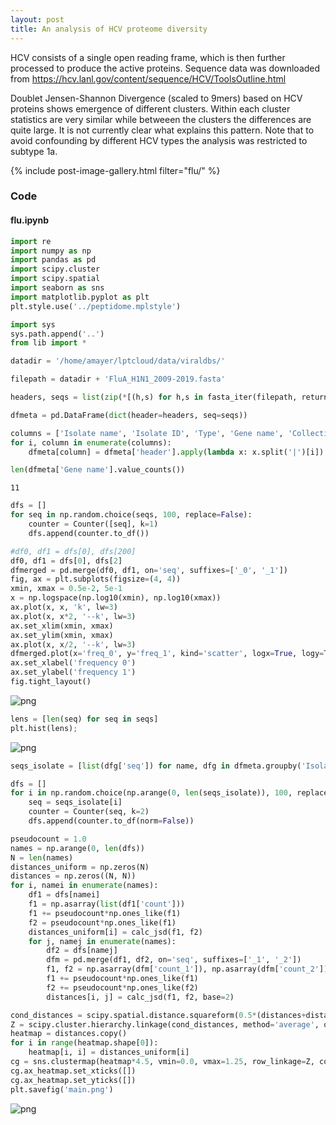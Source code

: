 ```yaml
---
layout: post
title: An analysis of HCV proteome diversity
---
```


HCV consists of a single open reading frame, which is then further processed to produce the active proteins. Sequence data was downloaded from https://hcv.lanl.gov/content/sequence/HCV/ToolsOutline.html

Doublet Jensen-Shannon Divergence (scaled to 9mers) based on HCV proteins shows emergence of different clusters. Within each cluster statistics are very similar while betweeen the clusters the differences are quite large. It is not currently clear what explains this pattern. Note that to avoid confounding by different HCV types the analysis was restricted to subtype 1a.

{% include post-image-gallery.html filter="flu/" %}

### Code 
#### flu.ipynb



```python
import re
import numpy as np
import pandas as pd
import scipy.cluster
import scipy.spatial
import seaborn as sns
import matplotlib.pyplot as plt
plt.style.use('../peptidome.mplstyle')

import sys
sys.path.append('..')
from lib import *

datadir = '/home/amayer/lptcloud/data/viraldbs/'

```


```python
filepath = datadir + 'FluA_H1N1_2009-2019.fasta'
```


```python
headers, seqs = list(zip(*[(h,s) for h,s in fasta_iter(filepath, returndescription=True, returnheader=False)]))

```


```python
dfmeta = pd.DataFrame(dict(header=headers, seq=seqs))
```


```python
columns = ['Isolate name', 'Isolate ID', 'Type', 'Gene name', 'Collection date', 'Passage details/history']
for i, column in enumerate(columns):
    dfmeta[column] = dfmeta['header'].apply(lambda x: x.split('|')[i])
```


```python
len(dfmeta['Gene name'].value_counts())
```




    11




```python
dfs = []
for seq in np.random.choice(seqs, 100, replace=False):
    counter = Counter([seq], k=1)
    dfs.append(counter.to_df())
```


```python
#df0, df1 = dfs[0], dfs[200]
df0, df1 = dfs[0], dfs[2]
dfmerged = pd.merge(df0, df1, on='seq', suffixes=['_0', '_1'])
fig, ax = plt.subplots(figsize=(4, 4))
xmin, xmax = 0.5e-2, 5e-1
x = np.logspace(np.log10(xmin), np.log10(xmax))
ax.plot(x, x, 'k', lw=3)
ax.plot(x, x*2, '--k', lw=3)
ax.set_xlim(xmin, xmax)
ax.set_ylim(xmin, xmax)
ax.plot(x, x/2, '--k', lw=3)
dfmerged.plot(x='freq_0', y='freq_1', kind='scatter', logx=True, logy=True, ax=ax);
ax.set_xlabel('frequency 0')
ax.set_ylabel('frequency 1')
fig.tight_layout()

```


![png](notebook_files/flu_7_0.png)



```python
lens = [len(seq) for seq in seqs]
plt.hist(lens);
```


![png](notebook_files/flu_8_0.png)



```python
seqs_isolate = [list(dfg['seq']) for name, dfg in dfmeta.groupby('Isolate name') if len(dfg) == 10]
```


```python
dfs = []
for i in np.random.choice(np.arange(0, len(seqs_isolate)), 100, replace=False):
    seq = seqs_isolate[i]
    counter = Counter(seq, k=2)
    dfs.append(counter.to_df(norm=False))
```


```python
pseudocount = 1.0
names = np.arange(0, len(dfs))
N = len(names)
distances_uniform = np.zeros(N)
distances = np.zeros((N, N))
for i, namei in enumerate(names):
    df1 = dfs[namei]
    f1 = np.asarray(list(df1['count']))
    f1 += pseudocount*np.ones_like(f1)
    f2 = pseudocount*np.ones_like(f1)
    distances_uniform[i] = calc_jsd(f1, f2)
    for j, namej in enumerate(names):
        df2 = dfs[namej]
        dfm = pd.merge(df1, df2, on='seq', suffixes=['_1', '_2'])
        f1, f2 = np.asarray(dfm['count_1']), np.asarray(dfm['count_2'])
        f1 += pseudocount*np.ones_like(f1)
        f2 += pseudocount*np.ones_like(f2)
        distances[i, j] = calc_jsd(f1, f2, base=2)

```


```python
cond_distances = scipy.spatial.distance.squareform(0.5*(distances+distances.T))
Z = scipy.cluster.hierarchy.linkage(cond_distances, method='average', optimal_ordering=True)
heatmap = distances.copy()
for i in range(heatmap.shape[0]):
    heatmap[i, i] = distances_uniform[i]
cg = sns.clustermap(heatmap*4.5, vmin=0.0, vmax=1.25, row_linkage=Z, col_linkage=Z, cbar_kws=dict(label='JSD in bits'), figsize=(7, 7))
cg.ax_heatmap.set_xticks([])
cg.ax_heatmap.set_yticks([])
plt.savefig('main.png')

```


![png](notebook_files/flu_12_0.png)



```python

```
